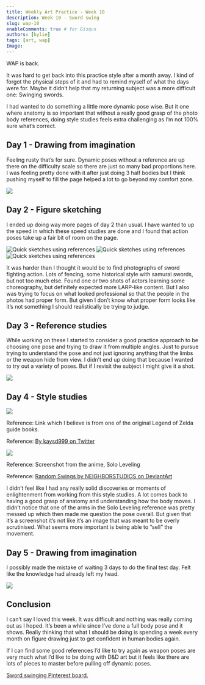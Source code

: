 ```yaml
---
title: Weekly Art Practice - Week 10
description: Week 10 - Sword swing
slug: wap-10
enableComments: true # for Gisqus
authors: [kylie]
tags: [art, wap]
Image:
---
```


WAP is back.

It was hard to get back into this practice style after a month away. I kind of forgot the physical steps of it and had to remind myself of what the days were for. Maybe it didn’t help that my returning subject was a more difficult one: Swinging swords.

I had wanted to do something a little more dynamic pose wise. But it one where anatomy is so important that without a really good grasp of the photo body references, doing style studies feels extra challenging as I’m not 100% sure what’s correct.

<!--truncate-->

## Day 1 - Drawing from imagination

Feeling rusty that’s for sure. Dynamic poses without a reference are up there on the difficulty scale so there are just so many bad proportions here. I was feeling pretty done with it after just doing 3 half bodies but I think pushing myself to fill the page helped a lot to go beyond my comfort zone.

![](/img/wap/wap-10.1.jpg)


## Day 2 - Figure sketching

I ended up doing way more pages of day 2 than usual. I have wanted to up the speed in which these speed studies are done and I found that action poses take up a fair bit of room on the page.

![Quick sketches using references](/img/wap/wap-10.2.1.jpg)
![Quick sketches using references](/img/wap/wap-10.2.2.jpg)
![Quick sketches using references](/img/wap/wap-10.2.3.jpg)

It was harder than I thought it would be to find photographs of sword fighting action. Lots of fencing, some historical style with samurai swords, but not too much else. Found one or two shots of actors learning some choreography, but definitely expected more LARP-like content. But I also was trying to focus on what looked professional so that the people in the photos had proper form. But given I don’t know what proper form looks like it’s not something I should realistically be trying to judge.

## Day 3 - Reference studies

While working on these I started to consider a good practice approach to be choosing one pose and trying to draw it from multiple angles. Just to pursue trying to understand the pose and not just ignoring anything that the limbs or the weapon hide from view. I didn’t end up doing that because I wanted to try out a variety of poses. But if I revisit the subject I might give it a shot.

![](/img/wap/wap-10.3.jpg)


## Day 4 - Style studies

![](/img/wap/wap-10.4.1.jpg)

Reference: Link which I believe is from one of the original Legend of Zelda guide books.

Reference: [By kaysd999 on Twitter](https://twitter.com/kaysd999/status/896068014071611393)

![](/img/wap/wap-10.4.2.jpg)

Reference: Screenshot from the anime, Solo Leveling

Reference: [Random Swings by NEIGHBORSTUDIOS on DeviantArt](https://www.deviantart.com/neighborstudios/art/Random-swings-474037356)

I didn’t feel like I had any really solid discoveries or moments of enlightenment from working from this style studies. A lot comes back to having a good grasp of anatomy and understanding how the body moves. I didn’t notice that one of the arms in the Solo Leveling reference was pretty messed up which then made me question the pose overall. But given that it’s a screenshot it’s not like it’s an image that was meant to be overly scrutinised. What seems more important is being able to “sell” the movement.  

## Day 5 - Drawing from imagination

I possibly made the mistake of waiting 3 days to do the final test day. Felt like the knowledge had already left my head.

![](/img/wap/wap-10.5.jpg)

## Conclusion

I can’t say I loved this week. It was difficult and nothing was really coming out as I hoped. It’s been a while since I’ve done a full body pose and it shows. Really thinking that what I should be doing is spending a week every month on figure drawing just to get confident in human bodies again.

If I can find some good references I’d like to try again as weapon poses are very much what I’d like to be doing with D&D art but it feels like there are lots of pieces to master before pulling off dynamic poses.

[Sword swinging Pinterest board.](https://www.pinterest.ca/3bf3339d7af2759ce0c142f671fac3/wap-sword-swing/)
